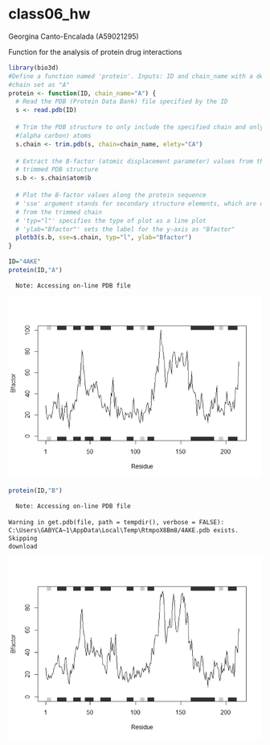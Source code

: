 # class06_hw
Georgina Canto-Encalada (A59021295)

Function for the analysis of protein drug interactions

``` r
library(bio3d)
#Define a function named 'protein'. Inputs: ID and chain_name with a default 
#chain set as "A"
protein <- function(ID, chain_name="A") {
  # Read the PDB (Protein Data Bank) file specified by the ID
  s <- read.pdb(ID)

  # Trim the PDB structure to only include the specified chain and only CA 
  #(alpha carbon) atoms
  s.chain <- trim.pdb(s, chain=chain_name, elety="CA")

  # Extract the B-factor (atomic displacement parameter) values from the 
  # trimmed PDB structure
  s.b <- s.chain$atom$b

  # Plot the B-factor values along the protein sequence
  # 'sse' argument stands for secondary structure elements, which are derived 
  # from the trimmed chain
  # 'typ="l"' specifies the type of plot as a line plot
  # 'ylab="Bfactor"' sets the label for the y-axis as "Bfactor"
  plotb3(s.b, sse=s.chain, typ="l", ylab="Bfactor")
}
```

``` r
ID="4AKE"
protein(ID,"A")
```

      Note: Accessing on-line PDB file

![](class06_hw_files/figure-commonmark/unnamed-chunk-2-1.png)

``` r
protein(ID,"B")
```

      Note: Accessing on-line PDB file

    Warning in get.pdb(file, path = tempdir(), verbose = FALSE):
    C:\Users\GABYCA~1\AppData\Local\Temp\RtmpoX8Bm8/4AKE.pdb exists. Skipping
    download

![](class06_hw_files/figure-commonmark/unnamed-chunk-2-2.png)
